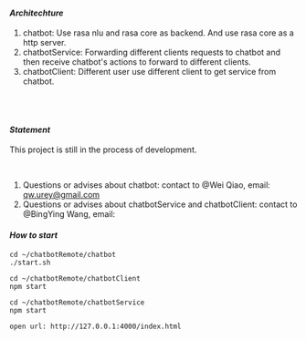 #### *Architechture*

1. chatbot: Use rasa nlu and rasa core as backend. And use rasa core as a http server.
2. chatbotService: Forwarding different clients requests to chatbot and then receive chatbot's actions to forward to different clients.
3. chatbotClient: Different user use different client to get service from chatbot.

<br>
<br>

#### *Statement*
This project is still in the process of development.

<br>

1. Questions or advises about chatbot: contact to @Wei Qiao, email: qw.urey@gmail.com
2. Questions or advises about chatbotService and chatbotClient: contact to @BingYing Wang, email: 

#### *How to start*

```
cd ~/chatbotRemote/chatbot
./start.sh

cd ~/chatbotRemote/chatbotClient
npm start

cd ~/chatbotRemote/chatbotService
npm start

open url: http://127.0.0.1:4000/index.html
```